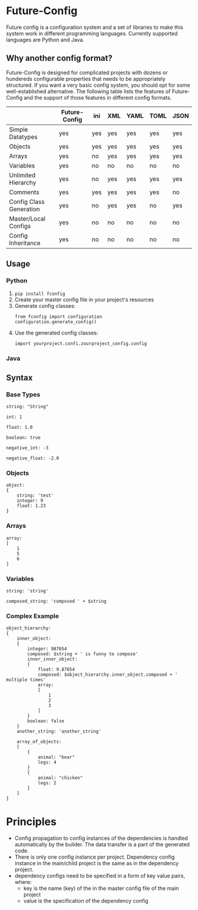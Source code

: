 # Future-Config
Future config is a configuration system and a set of libraries to make this system work in different programming languages.
Currently supported languages are Python and Java.

## Why another config format?
Future-Config is designed for complicated projects with dozens or hundereds configurable properties that needs to be appropriately structured. 
If you want a very basic config system, you should opt for some well-established alternative.
The following table lists the features of Future-Config and the support of those features in different config formats.


|                         | Future-Config | ini | XML | YAML | TOML | JSON |
|-------------------------|---------------|-----|-----|------|------|------|
| Simple Datatypes        | yes           | yes | yes | yes  | yes  | yes  |
| Objects                 | yes           | yes | yes | yes  | yes  | yes  |
| Arrays                  | yes           | no  | yes | yes  | yes  | yes  |
| Variables               | yes           | no  | no  | no   | no   | no   |
| Unlimited Hierarchy     | yes           | no  | yes | yes  | yes  | yes  |
| Comments                | yes           | yes | yes | yes  | yes  | no   |
| Config Class Generation | yes           | no  | yes | yes  | no   | yes  |
| Master/Local Configs    | yes           | no  | no  | no   | no   | no   |
| Config Inheritance      | yes           | no  | no  | no   | no   | no   |



## Usage

### Python

1. `pip install fconfig`
2. Create your master config file in your project's resources
3. Generate config classes:
    ```
	from fconfig import configuration
	configuration.generate_config()
	```
4. Use the generated config classes:
	```
	import yourproject.confi.zourproject_config.config
	```


### Java

## Syntax

### Base Types

```
string: "String"

int: 1

float: 1.0

boolean: true

negative_int: -3

negative_float: -2.0
```

### Objects
```
object:
{
	string: 'test'
	integer: 9
	float: 1.23
}
```

### Arrays
```
array:
[
	1
	5
	6
]
```

### Variables
```
string: 'string'

composed_string: 'composed ' + $string
```

### Complex Example
```
object_hierarchy:
{
	inner_object:
	{
		integer: 987654
		composed: $string + ' is funny to compose'
		inner_inner_object:
		{
			float: 9.87654
			composed: $object_hierarchy.inner_object.composed + ' multiple times'
			array:
			[
				1
				2
				3
			]
		}
		boolean: false
	}
	another_string: 'another_string'

	array_of_objects:
	[
		{
			animal: "bear"
			legs: 4
		}
		{
			animal: "chicken"
			legs: 2
		}
	]
}
```


# Principles
- Config propagation to config instances of the dependencies is handled automatically by the builder. The data transfer is a part of the generated code.
- There is only one config instance per project. Dependency config instance in the main/child project is the same as in the dependency project.
- dependency configs need to be specified in a form of key value pairs, where:
	- key is the name (key) of the in the master config file of the main project
	- value is the specification of the dependency config

